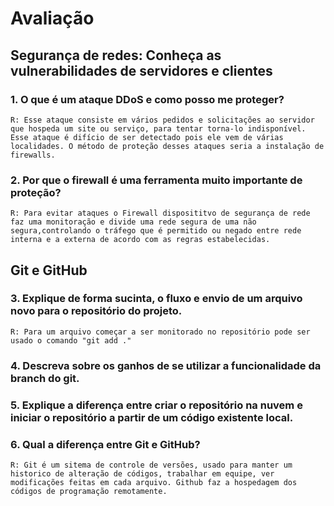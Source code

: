 #    Avaliação
## Segurança de redes: Conheça as vulnerabilidades de servidores e clientes 

### 1. O que é um ataque DDoS e como posso me proteger?
    R: Esse ataque consiste em vários pedidos e solicitações ao servidor que hospeda um site ou serviço, para tentar torna-lo indisponível. Esse ataque é difício de ser detectado pois ele vem de várias localidades. O método de proteção desses ataques seria a instalação de firewalls.
    
### 2. Por que o firewall é uma ferramenta muito importante de proteção?
    R: Para evitar ataques o Firewall disposititvo de segurança de rede faz uma monitoração e divide uma rede segura de uma não segura,controlando o tráfego que é permitido ou negado entre rede interna e a externa de acordo com as regras estabelecidas.

  ## Git e GitHub 
### 3. Explique de forma sucinta, o fluxo e envio de um arquivo novo para o repositório do projeto.

    R: Para um arquivo começar a ser monitorado no repositório pode ser usado o comando "git add ."


### 4. Descreva sobre os ganhos de se utilizar a funcionalidade da branch do git.    

### 5. Explique a diferença entre criar o repositório na nuvem e iniciar o repositório a partir de um código existente local.

### 6. Qual a diferença entre Git e GitHub?

    R: Git é um sitema de controle de versões, usado para manter um historico de alteração de códigos, trabalhar em equipe, ver modificações feitas em cada arquivo. Github faz a hospedagem dos códigos de programação remotamente.